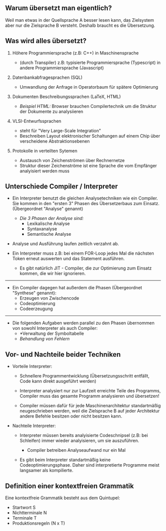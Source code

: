 ## Warum übersetzt man eigentlich?
Weil man etwas in der Quellsprache A besser lesen kann, das Zielsystem aber nur die Zielsprache B versteht. Deshalb braucht es die Übersetzung.

## Was wird alles übersetzt?
1) Höhere Programmiersprache (z.B: C++) in Maschinensprache
	- (durch Transpiler) z.B: typisierte Programmiersprache (Typescript) in andere Programmiersprache (Javascript)

2) Datenbankabfragesprachen (SQL)
	- Umwandlung der Anfrage in Operatorbaum für spätere Optimierung

3) Dokumenten Beschreibungssprachen (LaTeX, HTML)
	- *Beispiel HTML:* Browser brauchen Compilertechnik um die Struktur der Dokumente zu analysiieren

4) VLSI-Entwurfssprachen
	- steht für "Very Large-Scale Integration"
	- Beschreiben Layout elektronischer Schaltungen auf einem Chip über verscheidene Abstraktionsebenen

5) Protokolle in verteilten Sytemen
	- Austausch von Zeichenströmen über Rechnernetze
	- Struktur dieser Zeichenströme ist eine Sprache die vom Empfänger analyisiert werden muss

## Unterschiede Compiler / Interpreter
- Ein Interpreter benutzt die gleichen Analysetechniken wie ein Compiler. Sie kommen in den "ersten 3" Phasen des Übersetzerbaus zum Einsatz. (Übergeordnet "Analyse" genannt)
	- *Die 3 Phasen der Analyse sind:*
		- Lexikalische Analyse
		- Syntaxanalyse
		- Semantische Analyse

- Analyse und Ausführung laufen zeitlich verzahnt ab.

- Ein Interpreter muss z.B: bei einem FOR-Loop jedes Mal die nächsten Token erneut auswerten und das Statement ausführen.
	- Es gibt natürlich JIT - Compiler, die zur Optimierung zum Einsatz kommen, die wir hier ignorieren.
___

- Ein Compiler dagegen hat außerdem die Phasen (Übergeordnet "Synthese" genannt):
	- Erzeugen von Zwischencode
	- Codeoptimierung
	- Codeerzeugung

___

- Die folgenden Aufgaben werden parallel zu den Phasen übernommen von sowohl Interpreter als auch Compiler:
	- *Verwaltung der Symboltabelle
	- *Behandlung von Fehlern*

## Vor- und Nachteile beider Techniken
- Vorteile Interpreter:
	- Schnellere Programmentwicklung (Übersetzungsschritt entfällt, Code kann direkt ausgeführt werden)

	- Interpreter analysiert nur zur Laufzeit erreichte Teile des Programms, Compiler muss das gesamte Programm analysieren und übersetzen!
	
	- Compiler müssen dafür für jede Maschinenarchitektur standartmäßig neugeschrieben werden, weil die Zielsprache B auf jeder Architektur andere Befehle besitzen oder nicht besitzen kann.

- Nachteile Interpreter:
	- Interpreter müssen bereits analyisierte Codeschnipsel (z.B: bei Schleifen) immer wieder analyisieren, um sie auszuführen.
		- Compiler betreiben Analyseaufwand nur ein Mal

	- Es gibt beim Interpreter standartmäßig keine Codeoptimierungsphase. Daher sind interpretierte Programme meist langsamer als kompilierte.

## Definition einer kontextfreien Grammatik
Eine kontextfreie Grammatik besteht aus dem Quintupel:
- Startwort S
- Nichtterminale N
- Terminale T
- Produktionsregeln (N x T)